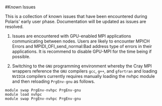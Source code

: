 #Known Issues

This is a collection of known issues that have been encountered during Polaris' early user phase. Documentation will be updated as issues are resolved.

1. Issues are encountered with GPU-enabled MPI applications communicating between nodes. Users are likely to encounter MPICH Errors and MPIDI_OFI_send_normal:Bad address type of errors in their applications. It is recommend to disable GPU-MPI for the time being if possible.

2. Switching to the `GNU` programming environment whereby the Cray MPI wrappers reference the `GNU` compilers `gcc`, `g++`, and `gfortran` and loading `NVIDIA` compilers currently requires manually loading the nvhpc module and then reloading `PrgEnv-gnu` as follows.
```
module swap PrgEnv-nvhpc PrgEnv-gnu
module load nvhpc
module swap PrgEnv-nvhpc PrgEnv-gnu
```